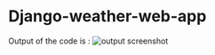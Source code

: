 # Django-weather-web-app
Output of the code is :
![output screenshot](https://github.com/user-attachments/assets/190b5a7c-5759-49ee-916f-ca22538569bc)
